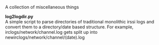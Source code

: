 A collection of miscellaneous things

<b>log2logdir.py</b><br>
A simple script to parse directories of traditional monolithic irssi logs and convert them to a directory/date based structure. For example, irclogs/network/channel.log gets split up into newirclogs/network/channel/(date).log